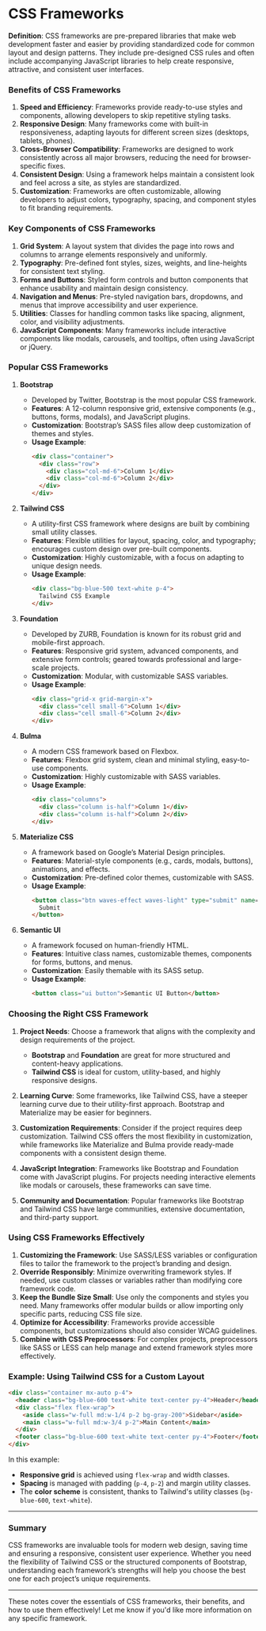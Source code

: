 # CSS Frameworks

**Definition**: CSS frameworks are pre-prepared libraries that make web development faster and easier by providing standardized code for common layout and design patterns. They include pre-designed CSS rules and often include accompanying JavaScript libraries to help create responsive, attractive, and consistent user interfaces.

### Benefits of CSS Frameworks

1. **Speed and Efficiency**: Frameworks provide ready-to-use styles and components, allowing developers to skip repetitive styling tasks.
2. **Responsive Design**: Many frameworks come with built-in responsiveness, adapting layouts for different screen sizes (desktops, tablets, phones).
3. **Cross-Browser Compatibility**: Frameworks are designed to work consistently across all major browsers, reducing the need for browser-specific fixes.
4. **Consistent Design**: Using a framework helps maintain a consistent look and feel across a site, as styles are standardized.
5. **Customization**: Frameworks are often customizable, allowing developers to adjust colors, typography, spacing, and component styles to fit branding requirements.

### Key Components of CSS Frameworks

1. **Grid System**: A layout system that divides the page into rows and columns to arrange elements responsively and uniformly.
2. **Typography**: Pre-defined font styles, sizes, weights, and line-heights for consistent text styling.
3. **Forms and Buttons**: Styled form controls and button components that enhance usability and maintain design consistency.
4. **Navigation and Menus**: Pre-styled navigation bars, dropdowns, and menus that improve accessibility and user experience.
5. **Utilities**: Classes for handling common tasks like spacing, alignment, color, and visibility adjustments.
6. **JavaScript Components**: Many frameworks include interactive components like modals, carousels, and tooltips, often using JavaScript or jQuery.

### Popular CSS Frameworks

1. **Bootstrap**
   - Developed by Twitter, Bootstrap is the most popular CSS framework.
   - **Features**: A 12-column responsive grid, extensive components (e.g., buttons, forms, modals), and JavaScript plugins.
   - **Customization**: Bootstrap’s SASS files allow deep customization of themes and styles.
   - **Usage Example**:
     ```html
     <div class="container">
       <div class="row">
         <div class="col-md-6">Column 1</div>
         <div class="col-md-6">Column 2</div>
       </div>
     </div>
     ```

2. **Tailwind CSS**
   - A utility-first CSS framework where designs are built by combining small utility classes.
   - **Features**: Flexible utilities for layout, spacing, color, and typography; encourages custom design over pre-built components.
   - **Customization**: Highly customizable, with a focus on adapting to unique design needs.
   - **Usage Example**:
     ```html
     <div class="bg-blue-500 text-white p-4">
       Tailwind CSS Example
     </div>
     ```

3. **Foundation**
   - Developed by ZURB, Foundation is known for its robust grid and mobile-first approach.
   - **Features**: Responsive grid system, advanced components, and extensive form controls; geared towards professional and large-scale projects.
   - **Customization**: Modular, with customizable SASS variables.
   - **Usage Example**:
     ```html
     <div class="grid-x grid-margin-x">
       <div class="cell small-6">Column 1</div>
       <div class="cell small-6">Column 2</div>
     </div>
     ```

4. **Bulma**
   - A modern CSS framework based on Flexbox.
   - **Features**: Flexbox grid system, clean and minimal styling, easy-to-use components.
   - **Customization**: Highly customizable with SASS variables.
   - **Usage Example**:
     ```html
     <div class="columns">
       <div class="column is-half">Column 1</div>
       <div class="column is-half">Column 2</div>
     </div>
     ```

5. **Materialize CSS**
   - A framework based on Google’s Material Design principles.
   - **Features**: Material-style components (e.g., cards, modals, buttons), animations, and effects.
   - **Customization**: Pre-defined color themes, customizable with SASS.
   - **Usage Example**:
     ```html
     <button class="btn waves-effect waves-light" type="submit" name="action">
       Submit
     </button>
     ```

6. **Semantic UI**
   - A framework focused on human-friendly HTML.
   - **Features**: Intuitive class names, customizable themes, components for forms, buttons, and menus.
   - **Customization**: Easily themable with its SASS setup.
   - **Usage Example**:
     ```html
     <button class="ui button">Semantic UI Button</button>
     ```

### Choosing the Right CSS Framework

1. **Project Needs**: Choose a framework that aligns with the complexity and design requirements of the project.
   - **Bootstrap** and **Foundation** are great for more structured and content-heavy applications.
   - **Tailwind CSS** is ideal for custom, utility-based, and highly responsive designs.
   
2. **Learning Curve**: Some frameworks, like Tailwind CSS, have a steeper learning curve due to their utility-first approach. Bootstrap and Materialize may be easier for beginners.

3. **Customization Requirements**: Consider if the project requires deep customization. Tailwind CSS offers the most flexibility in customization, while frameworks like Materialize and Bulma provide ready-made components with a consistent design theme.

4. **JavaScript Integration**: Frameworks like Bootstrap and Foundation come with JavaScript plugins. For projects needing interactive elements like modals or carousels, these frameworks can save time.

5. **Community and Documentation**: Popular frameworks like Bootstrap and Tailwind CSS have large communities, extensive documentation, and third-party support.

### Using CSS Frameworks Effectively

1. **Customizing the Framework**: Use SASS/LESS variables or configuration files to tailor the framework to the project’s branding and design.
2. **Override Responsibly**: Minimize overwriting framework styles. If needed, use custom classes or variables rather than modifying core framework code.
3. **Keep the Bundle Size Small**: Use only the components and styles you need. Many frameworks offer modular builds or allow importing only specific parts, reducing CSS file size.
4. **Optimize for Accessibility**: Frameworks provide accessible components, but customizations should also consider WCAG guidelines.
5. **Combine with CSS Preprocessors**: For complex projects, preprocessors like SASS or LESS can help manage and extend framework styles more effectively.

### Example: Using Tailwind CSS for a Custom Layout

```html
<div class="container mx-auto p-4">
  <header class="bg-blue-600 text-white text-center py-4">Header</header>
  <div class="flex flex-wrap">
    <aside class="w-full md:w-1/4 p-2 bg-gray-200">Sidebar</aside>
    <main class="w-full md:w-3/4 p-2">Main Content</main>
  </div>
  <footer class="bg-blue-600 text-white text-center py-4">Footer</footer>
</div>
```

In this example:
- **Responsive grid** is achieved using `flex-wrap` and width classes.
- **Spacing** is managed with padding (`p-4`, `p-2`) and margin utility classes.
- The **color scheme** is consistent, thanks to Tailwind's utility classes (`bg-blue-600`, `text-white`).

---

### Summary

CSS frameworks are invaluable tools for modern web design, saving time and ensuring a responsive, consistent user experience. Whether you need the flexibility of Tailwind CSS or the structured components of Bootstrap, understanding each framework’s strengths will help you choose the best one for each project’s unique requirements.

--- 

These notes cover the essentials of CSS frameworks, their benefits, and how to use them effectively! Let me know if you'd like more information on any specific framework.